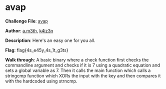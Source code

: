 # avap

**Challenge File**: [avap](Handout/avap)  

**Author**: [a.m3th](https://twitter.com/a_m3th), [k4iz3n](https://twitter.com/akulpillai)

**Description**: Here's an easy one for you all.

**Flag**: flag{4s_e45y_4s_1t_g3ts}

**Walk through**: A basic binary where a check function first checks the commandline argument and checks if it is 7 using a quadratic equation and sets a global variable as 7.
Then it calls the main function which calls a stringcmp function which XORs the input with the key and then compares it with the hardcoded using strncmp.


